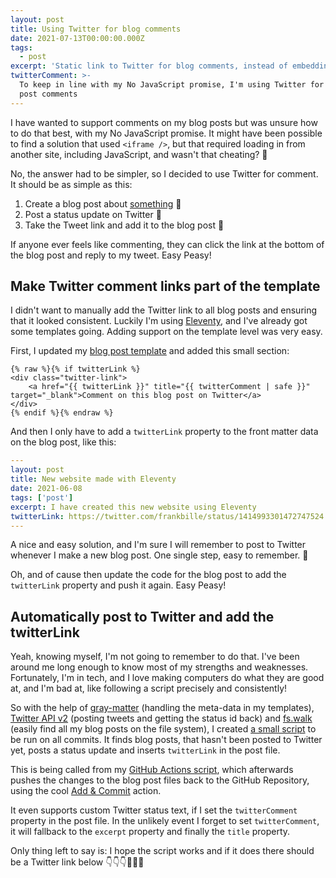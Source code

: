```yaml
---
layout: post
title: Using Twitter for blog comments
date: 2021-07-13T00:00:00.000Z
tags:
  - post
excerpt: 'Static link to Twitter for blog comments, instead of embedding'
twitterComment: >-
  To keep in line with my No JavaScript promise, I'm using Twitter for my blog
  post comments
---
```


I have wanted to support comments on my blog posts but was unsure how to do that best, with my No JavaScript promise.
It might have been possible to find a solution that used `<iframe />`, but that required loading in from another
site, including JavaScript, and wasn't that cheating? 🤔

No, the answer had to be simpler, so I decided to use Twitter for comment. It should be as simple as this:

1. Create a blog post about [something][firstblogpost] 💯
2. Post a status update on Twitter 💌
3. Take the Tweet link and add it to the blog post 👏

If anyone ever feels like commenting, they can click the link at the bottom of the blog post and reply
to my tweet. Easy Peasy!

## Make Twitter comment links part of the template

I didn't want to manually add the Twitter link to all blog posts and ensuring that it looked consistent.
Luckily I'm using [Eleventy][11ty], and I've already got some templates going. Adding support on
the template level was very easy.

First, I updated my [blog post template][posttemplate] and added this small section:

```twig
{% raw %}{% if twitterLink %}
<div class="twitter-link">
    <a href="{{ twitterLink }}" title="{{ twitterComment | safe }}" target="_blank">Comment on this blog post on Twitter</a>
</div>
{% endif %}{% endraw %}
```

And then I only have to add a `twitterLink` property to the front matter data on the blog post, like this:

```yaml
---
layout: post
title: New website made with Eleventy
date: 2021-06-08
tags: ['post']
excerpt: I have created this new website using Eleventy
twitterLink: https://twitter.com/frankbille/status/1414993301472747524
---
```

A nice and easy solution, and I'm sure I will remember to post to Twitter whenever I make a new blog
post. One single step, easy to remember. 👋

Oh, and of cause then update the code for the blog post to add the `twitterLink` property and push it
again. Easy Peasy!

## Automatically post to Twitter and add the twitterLink

Yeah, knowing myself, I'm not going to remember to do that. I've been around me long enough to know
most of my strengths and weaknesses. Fortunately, I'm in tech, and I love making computers do what they are good at, and I'm bad at, like following a script precisely and consistently!

So with the help of [gray-matter][graymatter] (handling the meta-data in my templates),
[Twitter API v2][twitterapiv2] (posting tweets and getting the status id back) and
[fs.walk][fswalk] (easily find all my blog posts on the file system), I created [a small script][addtwitterlinkscript] to be run
on all commits. It finds blog posts, that hasn't been posted to Twitter yet, posts a status update and
inserts `twitterLink` in the post file.

This is being called from my [GitHub Actions script][actionsscript], which afterwards pushes the
changes to the blog post files back to the GitHub Repository, using the cool [Add & Commit][addcommit]
action.

It even supports custom Twitter status text, if I set the `twitterComment` property in the post file.
In the unlikely event I forget to set `twitterComment`, it will fallback to the `excerpt` property
and finally the `title` property.

Only thing left to say is: I hope the script works and if it does there should be a Twitter link below
👇👇👇🤞🤞🤞

[firstblogpost]: https://www.frankbille.dk/blog/2021-06-08-new-website/
[11ty]: https://11ty.dev
[posttemplate]: https://github.com/frankbille/frankbille.github.io/blob/source/_includes/layouts/post.njk
[graymatter]: https://github.com/jonschlinkert/gray-matter
[twitterapiv2]: https://github.com/PLhery/node-twitter-api-v2
[fswalk]: https://www.npmjs.com/package/@nodelib/fs.walk
[addtwitterlinkscript]: https://github.com/frankbille/frankbille.github.io/blob/source/.github/scripts/add-twitter-link.js
[actionsscript]: https://github.com/frankbille/frankbille.github.io/blob/source/.github/workflows/eleventy_build.yml
[addcommit]: https://github.com/marketplace/actions/add-commit

